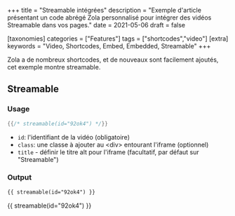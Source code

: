+++
title = "Streamable intégrées"
description = "Exemple d'article présentant un code abrégé Zola personnalisé pour intégrer des vidéos Streamable dans vos pages."
date = 2021-05-06
draft = false

[taxonomies]
categories = ["Features"]
tags = ["shortcodes","video"]
[extra]
keywords = "Video, Shortcodes, Embed, Embedded, Streamable"
+++

Zola a de nombreux shortcodes, et de nouveaux sont facilement ajoutés, cet exemple montre streamable.
<!-- more -->

## Streamable

### Usage

```rs
{{/* streamable(id="92ok4") */}}
```

- `id`: l'identifiant de la vidéo (obligatoire)
- `class`: une classe à ajouter au &lt;div&gt; entourant l'iframe (optionnel)
- `title` - définir le titre alt pour l'iframe (facultatif, par défaut sur "Streamable")

### Output
```html
{{ streamable(id="92ok4") }}
```
{{ streamable(id="92ok4") }}
